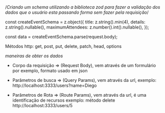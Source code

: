  /*Criando um schema utilizando a biblioteca zod para fazer a validação dos dados 
  que o usuário esta passando forma sem fazer pela requisição*/
  
  const createEventSchema = z.object({
    title: z.string().min(4),
    details: z.string().nullable(),
    maximumAttendees: z.number().int().nullable(),
  });

  const data = createEventSchema.parse(request.body);


  Métodos http: get, post, put, delete, patch, head, options

  *maneiras de obter os dados*
  * Corpo da requisição => (Request Body), vem através de um formulário por exemplo, formato usado em json
  
  * Parâmetros de busca => (Query Params), vem através da url, exemplo: 
    http://localhost:3333/users?name=Diego

  * Parâmetros de Rota => (Route Params), vem através da url, é uma identificação de recursos exemplo: 
    método delete http://localhost:3333/users/5
